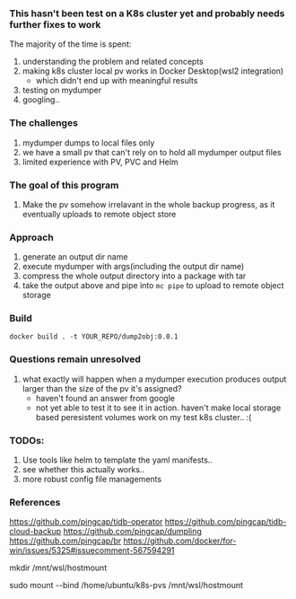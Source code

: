 ### This hasn't been test on a K8s cluster yet and probably needs further fixes to work

The majority of the time is spent:
1. understanding the problem and related concepts
2. making k8s cluster local pv works in Docker Desktop(wsl2 integration)
    - which didn't end up with meaningful results
3. testing on mydumper
4. googling..

### The challenges

1. mydumper dumps to local files only
2. we have a small pv that can't rely on to hold all mydumper output files
3. limited experience with PV, PVC and Helm


### The goal of this program

1. Make the pv somehow irrelavant in the whole backup progress, as it eventually uploads to remote object store 

### Approach

1. generate an output dir name
2. execute mydumper with args(including the output dir name)
3. compress the whole output directory into a package with tar
4. take the output above and pipe into `mc pipe` to upload to remote object storage

### Build

```
docker build . -t YOUR_REPO/dump2obj:0.0.1
```


### Questions remain unresolved

1. what exactly will happen when a mydumper execution produces output larger than the size of the pv it's assigned?
    - haven't found an answer from google
    - not yet able to test it to see it in action. haven't make local storage based peresistent volumes work on my test k8s cluster..  :(



<!-- ### Approach 2

This is the high level idea when this program runs

1. generate an output dir name 
2. watch filesystem event dir.
    - Upon new file, pipe file to object storage provider via minio client(mc)
    - delete file 
3. execute mydumper with args(including the output dir name)
4.   -->

<!-- ###
mydumper will write files in parallel to folder X.

Thus, we need our program to 

1. watch this folder
2. upon a new file pops up, stream the file to memory
3. using mc pipe to S3 -->

### TODOs:
1. Use tools like helm to template the yaml manifests..
2. see whether this actually works..
3. more robust config file managements


### References

https://github.com/pingcap/tidb-operator
https://github.com/pingcap/tidb-cloud-backup
https://github.com/pingcap/dumpling
https://github.com/pingcap/br
https://github.com/docker/for-win/issues/5325#issuecomment-567594291

mkdir /mnt/wsl/hostmount
<!-- echo hello > somedir hello                   -->
sudo mount --bind /home/ubuntu/k8s-pvs /mnt/wsl/hostmount
